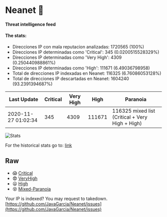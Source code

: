 # Neanet :hocho:
#### Threat intelligence feed
#### The stats:

- Direcciones IP con mala reputacion analizadas: 1720565 (100%)
- Direcciones IP determinadas como 'Critical':  345 (0.0200515528329%)
- Direcciones IP determinadas como 'Very High':  4309 (0.250440988861%)
- Direcciones IP determinadas como 'High':  111671 (6.49036798958)
- Total de direcciones IP indexadas en Neanet:  116325 (6.76086053128%)
- Total de direcciones IP descartadas en Neanet:  1604240 (93.2391394687%)

| Last Update | Critical | Very High | High | Paranoia |
| --- | --- | --- | --- | --- |
| 2020-11-27 01:02:34 | 345 | 4309 | 111671 | 116325 mixed list (Critical + Very High + High)|

![Stats](https://docs.google.com/spreadsheets/d/e/2PACX-1vSnaNMIXVabIpDJjufMlzH7poXnshF3mgd8Is1g9ytUEzVsP5my4Trn8f-xkoLLQ38xpL3HtmUexLo6/pubchart?oid=501124687&format=image)

For the historical stats go to: [link](/stats.csv)
## Raw
- :scream: [Critical](https://raw.githubusercontent.com/JavaGarcia/Neanet/master/blacklists/neanet_critical.txt)
- :fearful: [VeryHigh](https://raw.githubusercontent.com/JavaGarcia/Neanet/master/blacklists/neanet_veryHigh.txtt)
- :frowning: [High](https://raw.githubusercontent.com/JavaGarcia/Neanet/master/blacklists/neanet_high.txt)
- :dizzy_face: [Mixed-Paranoia](https://raw.githubusercontent.com/JavaGarcia/Neanet/master/blacklists/neanet_all.txt)


Your IP is indexed? You may request to takedown. [https://github.com/JavaGarcia/Neanet/issues](https://github.com/JavaGarcia/Neanet/issues)
































































































































































































































































































































































































































































































































































































































































































































































































































































































































































































































































































































































































































































































































































































































































































































































































































































































































































































































































































































































































































































































































































































































































































































































































































































































































